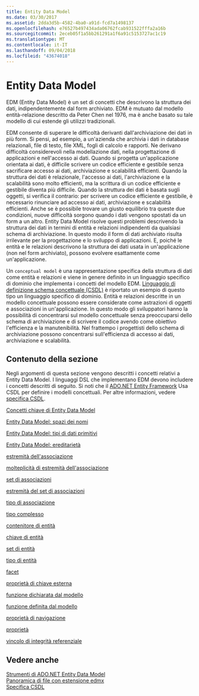 ```yaml
---
title: Entity Data Model
ms.date: 03/30/2017
ms.assetid: 2dda3d5b-4582-4ba0-a91d-fcd7a1498137
ms.openlocfilehash: e76527b497434ada06762fcab931522fffa2a16b
ms.sourcegitcommit: 2eceb05f1a5bb261291a1f6a91c5153727ac1c19
ms.translationtype: MT
ms.contentlocale: it-IT
ms.lasthandoff: 09/04/2018
ms.locfileid: "43674018"
---
```

# <a name="entity-data-model"></a>Entity Data Model
EDM (Entity Data Model) è un set di concetti che descrivono la struttura dei dati, indipendentemente dal form archiviato. EDM è mutuato dal modello entità-relazione descritto da Peter Chen nel 1976, ma è anche basato su tale modello di cui estende gli utilizzi tradizionali.  
  
 EDM consente di superare le difficoltà derivanti dall'archiviazione dei dati in più form. Si pensi, ad esempio, a un'azienda che archivia i dati in database relazionali, file di testo, file XML, fogli di calcolo e rapporti. Ne derivano difficoltà considerevoli nella modellazione dati, nella progettazione di applicazioni e nell'accesso ai dati. Quando si progetta un'applicazione orientata ai dati, è difficile scrivere un codice efficiente e gestibile senza sacrificare accesso ai dati, archiviazione e scalabilità efficienti. Quando la struttura dei dati è relazionale, l'accesso ai dati, l'archiviazione e la scalabilità sono molto efficienti, ma la scrittura di un codice efficiente e gestibile diventa più difficile. Quando la struttura dei dati è basata sugli oggetti, si verifica il contrario: per scrivere un codice efficiente e gestibile, è necessario rinunciare ad accesso ai dati, archiviazione e scalabilità efficienti. Anche se è possibile trovare un giusto equilibrio tra queste due condizioni, nuove difficoltà sorgono quando i dati vengono spostati da un form a un altro. Entity Data Model risolve questi problemi descrivendo la struttura dei dati in termini di entità e relazioni indipendenti da qualsiasi schema di archiviazione. In questo modo il form di dati archiviato risulta irrilevante per la progettazione e lo sviluppo di applicazioni. E, poiché le entità e le relazioni descrivono la struttura dei dati usata in un'applicazione (non nel form archiviato), possono evolvere esattamente come un'applicazione.  
  
 Un `conceptual model` è una rappresentazione specifica della struttura di dati come entità e relazioni e viene in genere definito in un linguaggio specifico di dominio che implementa i concetti del modello EDM. [Linguaggio di definizione schema concettuale (CSDL)](../../../../docs/framework/data/adonet/ef/language-reference/csdl-specification.md) è riportato un esempio di questo tipo un linguaggio specifico di dominio. Entità e relazioni descritte in un modello concettuale possono essere considerate come astrazioni di oggetti e associazioni in un'applicazione. In questo modo gli sviluppatori hanno la possibilità di concentrarsi sul modello concettuale senza preoccuparsi dello schema di archiviazione e di scrivere il codice avendo come obiettivo l'efficienza e la manutenibilità. Nel frattempo i progettisti dello schema di archiviazione possono concentrarsi sull'efficienza di accesso ai dati, archiviazione e scalabilità.  
  
## <a name="in-this-section"></a>Contenuto della sezione  
 Negli argomenti di questa sezione vengono descritti i concetti relativi a Entity Data Model. I linguaggi DSL che implementano EDM devono includere i concetti descritti di seguito. Si noti che il [ADO.NET Entity Framework](../../../../docs/framework/data/adonet/ef/index.md) Usa CSDL per definire i modelli concettuali. Per altre informazioni, vedere [specifica CSDL](../../../../docs/framework/data/adonet/ef/language-reference/csdl-specification.md).  
  
 [Concetti chiave di Entity Data Model](../../../../docs/framework/data/adonet/entity-data-model-key-concepts.md)  
  
 [Entity Data Model: spazi dei nomi](../../../../docs/framework/data/adonet/entity-data-model-namespaces.md)  
  
 [Entity Data Model: tipi di dati primitivi](../../../../docs/framework/data/adonet/entity-data-model-primitive-data-types.md)  
  
 [Entity Data Model: ereditarietà](../../../../docs/framework/data/adonet/entity-data-model-inheritance.md)  
  
 [estremità dell'associazione](../../../../docs/framework/data/adonet/association-end.md)  
  
 [molteplicità di estremità dell'associazione](../../../../docs/framework/data/adonet/association-end-multiplicity.md)  
  
 [set di associazioni](../../../../docs/framework/data/adonet/association-set.md)  
  
 [estremità del set di associazioni](../../../../docs/framework/data/adonet/association-set-end.md)  
  
 [tipo di associazione](../../../../docs/framework/data/adonet/association-type.md)  
  
 [tipo complesso](../../../../docs/framework/data/adonet/complex-type.md)  
  
 [contenitore di entità](../../../../docs/framework/data/adonet/entity-container.md)  
  
 [chiave di entità](../../../../docs/framework/data/adonet/entity-key.md)  
  
 [set di entità](../../../../docs/framework/data/adonet/entity-set.md)  
  
 [tipo di entità](../../../../docs/framework/data/adonet/entity-type.md)  
  
 [facet](../../../../docs/framework/data/adonet/facet.md)  
  
 [proprietà di chiave esterna](../../../../docs/framework/data/adonet/foreign-key-property.md)  
  
 [funzione dichiarata dal modello](../../../../docs/framework/data/adonet/model-declared-function.md)  
  
 [funzione definita dal modello](../../../../docs/framework/data/adonet/model-defined-function.md)  
  
 [proprietà di navigazione](../../../../docs/framework/data/adonet/navigation-property.md)  
  
 [proprietà](../../../../docs/framework/data/adonet/property.md)  
  
 [vincolo di integrità referenziale](../../../../docs/framework/data/adonet/referential-integrity-constraint.md)  
  
## <a name="see-also"></a>Vedere anche  
 [Strumenti di ADO.NET Entity Data Model](https://msdn.microsoft.com/library/91076853-0881-421b-837a-f582f36be527)  
 [Panoramica di file con estensione edmx](https://msdn.microsoft.com/library/f4c8e7ce-1db6-417e-9759-15f8b55155d4)  
 [Specifica CSDL](../../../../docs/framework/data/adonet/ef/language-reference/csdl-specification.md)
